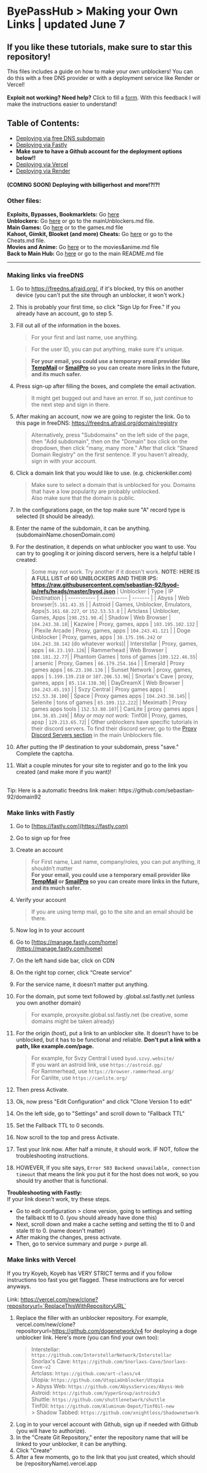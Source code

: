 # ByePassHub > Making your Own Links | updated June 7
## If you like these tutorials, make sure to star this repository!
This files includes a guide on how to make your own unblockers! You can do this with a free DNS provider or with a deployment service like Render or Vercel! <br> <br>
**Exploit not working? Need help?** Click to fill a [form](https://forms.gle/pGrirP5YAxmKa6kB6). With this feedback I will make the instructions easier to understand! <br>

 ## Table of Contents:
+ [Deploying via free DNS subdomain](#making-links-via-freedns)
+ [Deploying via Fastly](#make-links-with-fastly)
+ **Make sure to have a Github account for the deployment options below!!**
+ [Deploying via Vercel](#make-links-with-vercel)
+ [Deploying via Render](#make-links-with-render)
 #### (COMING SOON) Deploying with billigerhost and more!?!?!

 ### Other files:
**Exploits, Bypasses, Bookmarklets:** Go [here](https://github.com/wea-f/ByePassHub/blob/main/Exploits/README.md) <br>
**Unblockers:** Go [here](https://github.com/wea-f/ByePassHub/blob/main/mainUnblockers.md) or go to the mainUnblockers.md file. <br>
**Main Games:** Go [here](https://github.com/wea-f/ByePassHub/blob/main/Games.md) or to the games.md file<br>
**Kahoot, Gimkit, Blooket (and more) Cheats:** Go [here](https://github.com/wea-f/ByePassHub//blob/main/Cheats.md) or go to the Cheats.md file. <br>
**Movies and Anime:** Go [here](https://github.com/wea-f/ByePassHub/blob/main/Movies%26Anime.md) or to the movies&anime.md file <br>
**Back to Main Hub:** Go [here](https://github.com/wea-f/ByePassHub/blob/main/README.md) or go to the main README.md file <br>

---

### Making links via freeDNS
1. Go to https://freedns.afraid.org/, if it's blocked, try this on another device (you can't put the site through an unblocker, it won't work.)
2. This is probably your first time, so click "Sign Up for Free." If you already have an account, go to step 5.
3. Fill out all of the information in the boxes.
	> For your first and last name, use anything.
	
	> For the user ID,  you can put anything, make sure it's unique.
	
	> **For your email, you could use a temporary email provider like [TempMail](https://temp-mail.org/) or [SmailPro](https://smailpro.com/) so you can create more links in the future, and its much safer.**
	
4. Press sign-up after filling the boxes, and complete the email activation. 
	> It might get bugged out and have an error. If so, just continue to the next step and sign in there.
5. After making an account, now we are going to register the link. Go to this page in freeDNS: https://freedns.afraid.org/domain/registry
	> Alternatively, press "Subdomains" on the left side of the page, then "Add subdomain", then on the "Domain" box click on the dropdown, then click "many, many more." After that click "Shared Domain Registry" on the first sentence.
 	> If you haven't already, sign in with your account.	

6. Click a domain link that you would like to use. (e.g. chickenkiller.com)
	> Make sure to select a domain that is unblocked for you. Domains that have a low popularity are probably unblocked. <br>
	> Also make sure that the domain is public.
7. In the configurations page, on the top make sure "A" record type is selected (it should be already).
8. Enter the name of the subdomain, it can be anything. (subdomainName.chosenDomain.com)
9. For the destination, it depends on what unblocker you want to use. You can try to googling it or joining discord servers, here is a helpful table I created:

   	> Some may not work. Try another if it doesn't work.
**NOTE: HERE IS A FULL LIST of 60 UNBLOCKERS AND THEIR IPS: https://raw.githubusercontent.com/sebastian-92/byod-ip/refs/heads/master/byod.json**
| Unblocker   |  Type | IP Destination |
| ----------- | ----------- | ------- |
| Abyss     | Web browser|`5.161.43.35`     |
| Astroid   | Games, Unblocker, Emulators, Apps|`5.161.68.227`, or `152.53.53.8` |
| Artclass | Unblocker, Games, Apps |`198.251.90.4`|
| Shadow | Web Browser | `104.243.38.18`|
| Kazwire |  Proxy, games, apps | `103.195.102.132` |
| Plexile Arcade | Proxy, games, apps | `104.243.41.121` |
| Doge Unblocker | Proxy, games, apps | `38.175.196.242` or `104.243.38.142` (do whatever works)|
| Interstellar | Proxy, games, apps | `66.23.193.126`|
| Rammerhead | Web Browser | `108.181.32.77`|
| Phantom Games | tons of games |`109.122.46.55`|
| arsenic | Proxy, Games | `66.179.254.164` |
| Emerald | Proxy games apps | 	`66.23.198.136` |
| Sunset Network | proxy, games, apps | `5.199.139.218` or `107.206.53.96`| 
| Snorlax's Cave | proxy, games, apps | `85.114.138.30`|
| DayDreamX | Web Browser | `104.243.45.193` |
| Svzy Central | Proxy games apps | `152.53.38.100`|
| Space | Proxy games apps | `104.243.38.145`|
| Selenite | tons of games | `65.109.112.222`|
| Meximath | Proxy games apps tools | `152.53.80.107`|
| CanLite | proxy games apps | `104.36.85.249`|
| *May or may not work:* Tinf0il | Proxy, games, apsp | `129.213.65.72`|
| Other unblockers have specific tutorials in their discord servers. To find their discord server, go to the [Proxy Discord Servers section](https://github.com/wea-f/ByePassHub/blob/main/mainUnblockers.md#caution-many-of-these-servers-will-ban-you-for-leaking-leaks-publicly-use-it-for-private-use-only) in the main Unblockers file.  

10. After putting the IP destination to your subdomain, press "save." Complete the captcha. 
11. Wait a couple minutes for your site to register and go to the link you created (and make more if you want)!
<br>
Tip: Here is a automatic freedns link maker: https://github.com/sebastian-92/domain92
    
### Make links with Fastly
1. Go to [https://fastly.com](https://fastly.com)
2. Go to sign up for free
3. Create an account
   >	For First name, Last name, company/roles, you can put anything, it shouldn’t matter <br>
   > 	**For your email, you could use a temporary email provider like [TempMail](https://temp-mail.org/) or [SmailPro](https://smailpro.com/) so you can create more links in the future, and its much safer.**
4. Verify your account
   >	If you are using temp mail, go to the site and an email should be there.
6. Now log in to your account
7. Go to [https://manage.fastly.com/home](https://manage.fastly.com/home)
8. On the left hand side bar, click on CDN
9. On the right top corner, click “Create service”
10. For the service name, it doesn’t matter put anything.
11. For the domain, put some text followed by .global.ssl.fastly.net (unless you own another domain)
    > For example, proxysite.global.ssl.fastly.net (be creative, some domains might be taken already)
12. For the origin (host), put a link to an unblocker site. It doesn’t have to be unblocked, but it has to be functional and reliable. **Don't put a link with a path, like example.com/page.**

    > For example, for Svzy Central I used `byod.szvy.website/` <br>
    > If you want an astroid link, use `https://astroid.gg/`<br>
    > For Rammerhead, use `https://browser.rammerhead.org/` <br>
    > For Canlite, use `https://canlite.org/`
    
14. Then press Activate.
15. Ok, now press "Edit Configuration" and click "Clone Version 1 to edit"
16. On the left side, go to "Settings" and scroll down to "Fallback TTL"
17. Set the Fallback TTL to 0 seconds.
18. Now scroll to the top and press Activate.
19. Test your link now. After half a minute, it should work. IF NOT, follow the troubleshooting instructions.
20. HOWEVER, If you site says, `Error 503 Backend unavailable, connection timeout` that means the link you put it for the host does not work, so you should try another that is functional.

**Troubleshooting with Fastly:** <br>
If your link doesn't work, try these steps.
- Go to edit configuration > clone version, going to settings and setting the fallback ttl to 0. (you should already have done this)
- Next, scroll down and make a cache setting and setting the ttl to 0 and stale ttl to 0. (name doesn't matter) <br>
- After making the changes, press activate. <br>
- Then, go to service summary and purge > purge all.

### Make links with Vercel
If you try Koyeb, Koyeb has VERY STRICT terms and if you follow instructions too fast you get flagged. These instructions are for vercel anyways. <br> <br>
Link: https://vercel.com/new/clone?repositoryurl=`ReplaceThisWithRepositoryURL`
1. Replace the filler with an unblocker repository. For example, vercel.com/new/clone?repositoryurl=https://github.com/dogenetwork/v4 for deploying a doge unblocker link. Here's more (you can find your own too):
	> Interstellar: `https://github.com/InterstellarNetwork/Interstellar` <br>
 	> Snorlax's Cave: `https://github.com/Snorlaxs-Cave/Snorlaxs-Cave-v2` <br>
 	> Artclass: `https://github.com/art-class/v4` <br>
 	> Utopia: `https://github.com/UtopiaUnblocker/Utopia` <br>
    	> Abyss Web: `https://github.com/AbyssServices/Abyss-Web` <br>
 	> Astroid: `https://github.com/VyperGroup/astroidv3` <br>
 	> Shuttle: `https://github.com/shuttlenetwork/shuttle` <br>
 	> Tinf0il: `https://github.com/Aluminum-Depot/Tinf0il-new` <br>
     	> Shadow Tabbed: `https://github.com/xnightless/Shadownetwork` <br>
2. Log in to your vercel account with Github, sign up if needed with Github (you will have to authorize).
3. In the "Create Git Repository," enter the repository name that will be linked to your unblocker, it can be anything.
4. Click "Create"
5. After a few moments, go to the link that you just created, which should be (repositoryName).vercel.app





